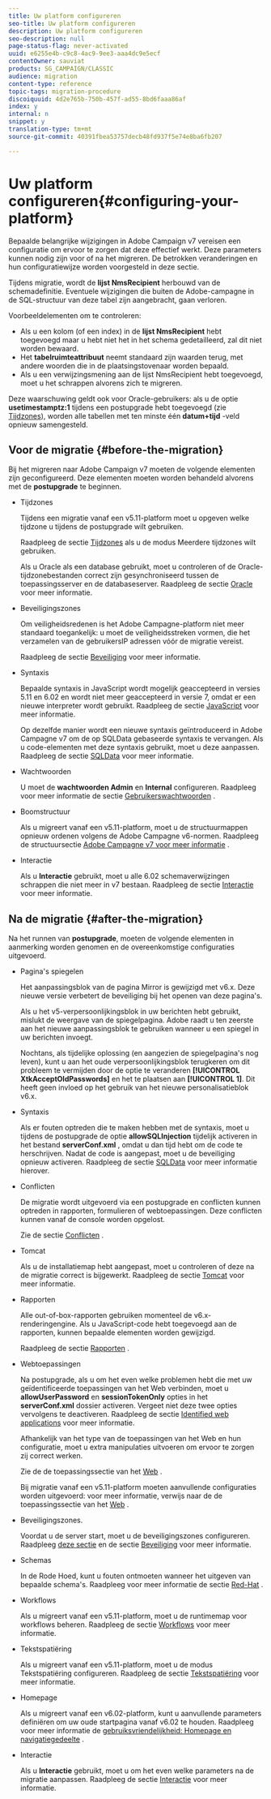 ```yaml
---
title: Uw platform configureren
seo-title: Uw platform configureren
description: Uw platform configureren
seo-description: null
page-status-flag: never-activated
uuid: e6255e4b-c9c8-4ac9-9ee3-aaa4dc9e5ecf
contentOwner: sauviat
products: SG_CAMPAIGN/CLASSIC
audience: migration
content-type: reference
topic-tags: migration-procedure
discoiquuid: 4d2e765b-750b-457f-ad55-8bd6faaa86af
index: y
internal: n
snippet: y
translation-type: tm+mt
source-git-commit: 40391fbea53757decb48fd937f5e74e8ba6fb207

---
```



# Uw platform configureren{#configuring-your-platform}

Bepaalde belangrijke wijzigingen in Adobe Campaign v7 vereisen een configuratie om ervoor te zorgen dat deze effectief werkt. Deze parameters kunnen nodig zijn voor of na het migreren. De betrokken veranderingen en hun configuratiewijze worden voorgesteld in deze sectie.

Tijdens migratie, wordt de **lijst NmsRecipient** herbouwd van de schemadefinitie. Eventuele wijzigingen die buiten de Adobe-campagne in de SQL-structuur van deze tabel zijn aangebracht, gaan verloren.

Voorbeeldelementen om te controleren:

* Als u een kolom (of een index) in de **lijst NmsRecipient** hebt toegevoegd maar u hebt niet het in het schema gedetailleerd, zal dit niet worden bewaard.
* Het **tabelruimteattribuut** neemt standaard zijn waarden terug, met andere woorden die in de plaatsingstovenaar worden bepaald.
* Als u een verwijzingsmening aan de lijst NmsRecipient hebt toegevoegd, moet u het schrappen alvorens zich te migreren.

Deze waarschuwing geldt ook voor Oracle-gebruikers: als u de optie **usetimestamptz:1** tijdens een postupgrade hebt toegevoegd (zie [Tijdzones](../../migration/using/general-configurations.md#time-zones)), worden alle tabellen met ten minste één **datum+tijd** -veld opnieuw samengesteld.

## Voor de migratie {#before-the-migration}

Bij het migreren naar Adobe Campaign v7 moeten de volgende elementen zijn geconfigureerd. Deze elementen moeten worden behandeld alvorens met de **postupgrade** te beginnen.

* Tijdzones

   Tijdens een migratie vanaf een v5.11-platform moet u opgeven welke tijdzone u tijdens de postupgrade wilt gebruiken.

   Raadpleeg de sectie [Tijdzones](../../migration/using/general-configurations.md#time-zones) als u de modus Meerdere tijdzones wilt gebruiken.

   Als u Oracle als een database gebruikt, moet u controleren of de Oracle-tijdzonebestanden correct zijn gesynchroniseerd tussen de toepassingsserver en de databaseserver. Raadpleeg de sectie [Oracle](../../migration/using/general-configurations.md#oracle) voor meer informatie.

* Beveiligingszones

   Om veiligheidsredenen is het Adobe Campagne-platform niet meer standaard toegankelijk: u moet de veiligheidsstreken vormen, die het verzamelen van de gebruikersIP adressen vóór de migratie vereist.

   Raadpleeg de sectie [Beveiliging](../../migration/using/general-configurations.md#security) voor meer informatie.

* Syntaxis

   Bepaalde syntaxis in JavaScript wordt mogelijk geaccepteerd in versies 5.11 en 6.02 en wordt niet meer geaccepteerd in versie 7, omdat er een nieuwe interpreter wordt gebruikt. Raadpleeg de sectie [JavaScript](../../migration/using/general-configurations.md#javascript) voor meer informatie.

   Op dezelfde manier wordt een nieuwe syntaxis geïntroduceerd in Adobe Campagne v7 om de op SQLData gebaseerde syntaxis te vervangen. Als u code-elementen met deze syntaxis gebruikt, moet u deze aanpassen. Raadpleeg de sectie [SQLData](../../migration/using/general-configurations.md#sqldata) voor meer informatie.

* Wachtwoorden

   U moet de **wachtwoorden Admin** en **Internal** configureren. Raadpleeg voor meer informatie de sectie [Gebruikerswachtwoorden](../../migration/using/before-starting-migration.md#user-passwords) .

* Boomstructuur

   Als u migreert vanaf een v5.11-platform, moet u de structuurmappen opnieuw ordenen volgens de Adobe Campagne v6-normen. Raadpleeg de structuursectie [Adobe Campagne v7 voor meer informatie](../../migration/using/specific-configurations-in-v5-11.md#campaign-vseven-tree-structure) .

* Interactie

   Als u **Interactie** gebruikt, moet u alle 6.02 schemaverwijzingen schrappen die niet meer in v7 bestaan. Raadpleeg de sectie [Interactie](../../migration/using/general-configurations.md#interaction) voor meer informatie.

## Na de migratie {#after-the-migration}

Na het runnen van **postupgrade**, moeten de volgende elementen in aanmerking worden genomen en de overeenkomstige configuraties uitgevoerd.

* Pagina&#39;s spiegelen

   Het aanpassingsblok van de pagina Mirror is gewijzigd met v6.x. Deze nieuwe versie verbetert de beveiliging bij het openen van deze pagina&#39;s.

   Als u het v5-verpersoonlijkingsblok in uw berichten hebt gebruikt, mislukt de weergave van de spiegelpagina. Adobe raadt u ten zeerste aan het nieuwe aanpassingsblok te gebruiken wanneer u een spiegel in uw berichten invoegt.

   Nochtans, als tijdelijke oplossing (en aangezien de spiegelpagina&#39;s nog leven), kunt u aan het oude verpersoonlijkingsblok terugkeren om dit probleem te vermijden door de optie te veranderen **[!UICONTROL XtkAcceptOldPasswords]** en het te plaatsen aan **[!UICONTROL 1]**. Dit heeft geen invloed op het gebruik van het nieuwe personalisatieblok v6.x.

* Syntaxis

   Als er fouten optreden die te maken hebben met de syntaxis, moet u tijdens de postupgrade de optie **allowSQLInjection** tijdelijk activeren in het bestand **serverConf.xml** , omdat u dan tijd hebt om de code te herschrijven. Nadat de code is aangepast, moet u de beveiliging opnieuw activeren. Raadpleeg de sectie [SQLData](../../migration/using/general-configurations.md#sqldata) voor meer informatie hierover.

* Conflicten

   De migratie wordt uitgevoerd via een postupgrade en conflicten kunnen optreden in rapporten, formulieren of webtoepassingen. Deze conflicten kunnen vanaf de console worden opgelost.

   Zie de sectie [Conflicten](../../migration/using/general-configurations.md#conflicts) .

* Tomcat

   Als u de installatiemap hebt aangepast, moet u controleren of deze na de migratie correct is bijgewerkt. Raadpleeg de sectie [Tomcat](../../migration/using/general-configurations.md#tomcat) voor meer informatie.

* Rapporten

   Alle out-of-box-rapporten gebruiken momenteel de v6.x-renderingengine. Als u JavaScript-code hebt toegevoegd aan de rapporten, kunnen bepaalde elementen worden gewijzigd.

   Raadpleeg de sectie [Rapporten](../../migration/using/general-configurations.md#reports) .

* Webtoepassingen

   Na postupgrade, als u om het even welke problemen hebt die met uw geïdentificeerde toepassingen van het Web verbinden, moet u **allowUserPassword** en **sessionTokenOnly** opties in het **serverConf.xml** dossier activeren. Vergeet niet deze twee opties vervolgens te deactiveren. Raadpleeg de sectie [Identified web applications](../../migration/using/general-configurations.md#identified-web-applications) voor meer informatie.

   Afhankelijk van het type van de toepassingen van het Web en hun configuratie, moet u extra manipulaties uitvoeren om ervoor te zorgen zij correct werken.

   Zie de de toepassingssectie van het [Web](../../migration/using/general-configurations.md#web-applications) .

   Bij migratie vanaf een v5.11-platform moeten aanvullende configuraties worden uitgevoerd: voor meer informatie, verwijs naar de de toepassingssectie van het [Web](../../migration/using/specific-configurations-in-v5-11.md#web-applications) .

* Beveiligingszones.

   Voordat u de server start, moet u de beveiligingszones configureren. Raadpleeg [deze sectie](../../installation/using/configuring-campaign-server.md#defining-security-zones) en de sectie [Beveiliging](../../migration/using/general-configurations.md#security) voor meer informatie.

* Schemas

   In de Rode Hoed, kunt u fouten ontmoeten wanneer het uitgeven van bepaalde schema&#39;s. Raadpleeg voor meer informatie de sectie [Red-Hat](../../migration/using/general-configurations.md#red-hat) .

* Workflows

   Als u migreert vanaf een v5.11-platform, moet u de runtimemap voor workflows beheren. Raadpleeg de sectie [Workflows](../../migration/using/specific-configurations-in-v5-11.md#workflows) voor meer informatie.

* Tekstspatiëring

   Als u migreert vanaf een v5.11-platform, moet u de modus Tekstspatiëring configureren. Raadpleeg de sectie [Tekstspatiëring](../../migration/using/specific-configurations-in-v5-11.md#tracking) voor meer informatie.

* Homepage

   Als u migreert vanaf een v6.02-platform, kunt u aanvullende parameters definiëren om uw oude startpagina vanaf v6.02 te houden. Raadpleeg voor meer informatie de [gebruiksvriendelijkheid: Homepage en navigatiegedeelte](../../migration/using/specific-configurations-in-v6-02.md#user-friendliness--home-page-and-navigation) .

* Interactie

   Als u **Interactie** gebruikt, moet u om het even welke parameters na de migratie aanpassen. Raadpleeg de sectie [Interactie](../../migration/using/general-configurations.md#interaction) voor meer informatie.

